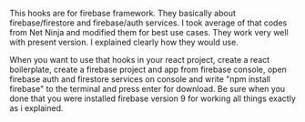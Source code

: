 This hooks are for firebase framework. They basically about firebase/firestore and firebase/auth services.
I took average of that codes from Net Ninja and modified them for best use cases. They work very well with 
present version. I explained clearly how they would use. 

When you want to use that hooks in your react project, create a react boilerplate, create a firebase project
and app from firebase console, open firebase auth and firestore services on console and write "npm install 
firebase" to the terminal and press enter for download. Be sure when you done that you were installed firebase
version 9 for working all things exactly as i explained.
